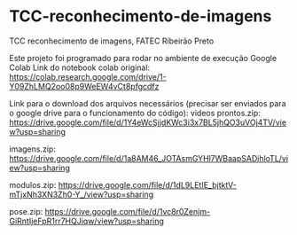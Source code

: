 # TCC-reconhecimento-de-imagens
TCC reconhecimento de imagens, FATEC Ribeirão Preto

Este projeto foi programado para rodar no ambiente de execução Google Colab Link do notebook colab original: 
https://colab.research.google.com/drive/1-Y09ZhLMQ2oo08p9WeEW4vCt8pfgcdfz

Link para o download dos arquivos necessários (precisar ser enviados para o google drive para o funcionamento do código):
videos prontos.zip:
https://drive.google.com/file/d/1Y4eWcSjjdKWc3i3x7BL5jhQO3uVOj4TV/view?usp=sharing

imagens.zip:
https://drive.google.com/file/d/1a8AM46_JOTAsmGYHl7WBaapSADihloTL/view?usp=sharing

modulos.zip:
https://drive.google.com/file/d/1dL9LEtIE_bjtktV-mTjxNh3XN3Zh0-Y_/view?usp=sharing

pose.zip:
https://drive.google.com/file/d/1vc8r0Zenjm-GiRntIjeFpR1rr7HQJiqw/view?usp=sharing
